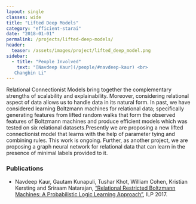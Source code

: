 ```yaml
---
layout: single
classes: wide
title: "Lifted Deep Models"
category: "efficient-starai"
date: "2018-01-01"
permalink: /projects/lifted-deep-models/
header:
  teaser: /assets/images/project/lifted_deep_model.png
sidebar:
  - title: "People Involved"
    text: "[Navdeep Kaur](/people/#navdeep-kaur) <br>
   Changbin Li"
---
```


Relational Connectionist Models bring together the complementary strengths of scalability and explainability. Moreover, considering relational aspect of data allows us to handle data in its natural form. In past, we have considered learning Boltzmann machines for relational data; specifically generating features from lifted random walks that form the observed features of Boltzmann machines and produce efficient models which was tested on six relational datasets.Presently we are proposing a new lifted connectionist model that learns with the help of parameter tying and combining rules. This work is ongoing. Further, as another project, we are proposing a graph neural network for relational data that can learn in the presence of minimal labels provided to it.

### Publications
* Navdeep Kaur, Gautam Kunapuli, Tushar Khot, William Cohen, Kristian Kersting and Sriraam Natarajan, [“Relational Restricted Boltzmann Machines: A Probabilistic Logic Learning Approach”](https://ilp2017.sciencesconf.org/data/pages/ILP_2017_paper_9.pdf), ILP 2017.

